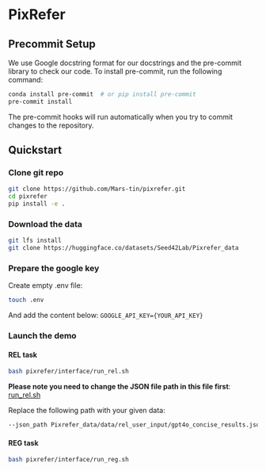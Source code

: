# PixRefer

## Precommit Setup
We use Google docstring format for our docstrings and the pre-commit library to check our code. To install pre-commit, run the following command:

```bash
conda install pre-commit  # or pip install pre-commit
pre-commit install
```

The pre-commit hooks will run automatically when you try to commit changes to the repository.



## Quickstart
### Clone git repo
```bash
git clone https://github.com/Mars-tin/pixrefer.git
cd pixrefer
pip install -e .
```

### Download the data
```bash
git lfs install
git clone https://huggingface.co/datasets/Seed42Lab/Pixrefer_data
```
### Prepare the google key

Create empty .env file:
```bash
touch .env
```
And add the content below: 
`GOOGLE_API_KEY={YOUR_API_KEY}`

### Launch the demo
#### REL task
```bash
bash pixrefer/interface/run_rel.sh
```
**Please note you need to change the JSON file path in this file first**: [run_rel.sh](pixrefer/interface/run_rel.sh)

Replace the following path with your given data:
```bash
--json_path Pixrefer_data/data/rel_user_input/gpt4o_concise_results.json
```

#### REG task
```bash
bash pixrefer/interface/run_reg.sh
```
